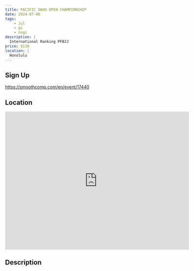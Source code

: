 ```yaml
---
title: PACIFIC OAHU OPEN CHAMPIONSHIP
date: 2024-07-06
tags:
    - Jul
    - gi 
    - nogi 
description: |
  International Ranking PFBJJ
price: $110
location: |
  Honolulu
---
```

## Sign Up
https://smoothcomp.com/en/event/17440

## Location
<iframe src="https://www.google.com/maps/embed?pb=!1m18!1m12!1m3!1d12345.6789!2d-157.9340372!3d21.3586410!2m3!1f0!2f0!3f0!3m2!1i1024!2i768!4f13.1!3m3!1m2!1s0x0%3A0x0!2z21.3586410!5e0!3m2!1sen!2sus!4v1234567890" width="600" height="450" style="border:0;" allowfullscreen="" loading="lazy"></iframe>

## Description
